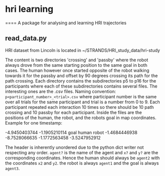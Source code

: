 # hri learning
====
A package for analysing and learning HRI trajectories 

read_data.py
-------------

HRI dataset from Lincoln is located in ~/STRANDS/HRI_study_data/hri-study


The content is two directories 'crossing' and 'passby' where the robot
always drove from the same starting position to the same goal in both
cases. The human however once started opposite of the robot walking
towards it for the passby and offset by 90 degrees crossing its path for
the path crossing. Each directory contains the subdirectories p5 to p16
for the participants where each of these subdirectories contains several
files. The interesting ones are the .csv files. Naming convention:
`p<participant_number>_<trial>.csv` where participant number is the same
over all trials for the same participant and trial is a number from 0 to
9. Each participant repeated each interaction 10 times so there should
be 10 path crossing and 10 passby for each participant. Inside the files
are the positions of the human, the robot, and the robots goal in map
coordinates. Example for one timestamp:


-4.9450403744    -1.1905210114    goal    human    robot
-1.4684446938    -8.7528066635    -1.1772563458    -3.5247952912


The header is inherently unordered due to the python dict writer not
respecting any order. `agent?` is the name of the agent and `x?` and
`y?` are the corresponding coordinates. Hence the human should always be
`agent2` with the coordinates `x2` and `y2`. the robot is always
`agent1` and the goal is always `agent3`.

